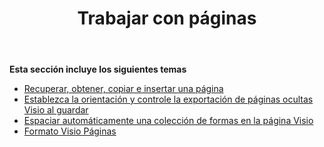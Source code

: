 ﻿---
title: Trabajar con páginas
type: docs
weight: 50
url: /es/python-java/working-with-pages/
---
**Esta sección incluye los siguientes temas** 
- [Recuperar, obtener, copiar e insertar una página](/diagram/es/python-java/retrieve-get-copy-and-insert-a-page/)
- [Establezca la orientación y controle la exportación de páginas ocultas Visio al guardar](/diagram/es/python-java/set-orientation-and-control-the-export-of-hidden-visio-pages-on-saving/)
- [Espaciar automáticamente una colección de formas en la página Visio](/diagram/es/python-java/auto-space-a-collection-of-shapes-in-the-visio-page/)
- [Formato Visio Páginas](/diagram/es/python-java/format-visio-pages/)
